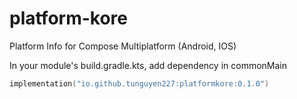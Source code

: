 # platform-kore
Platform Info for Compose Multiplatform (Android, IOS)

In your module's build.gradle.kts, add dependency in commonMain
```kotlin
implementation("io.github.tunguyen227:platformkore:0.1.0")
```
